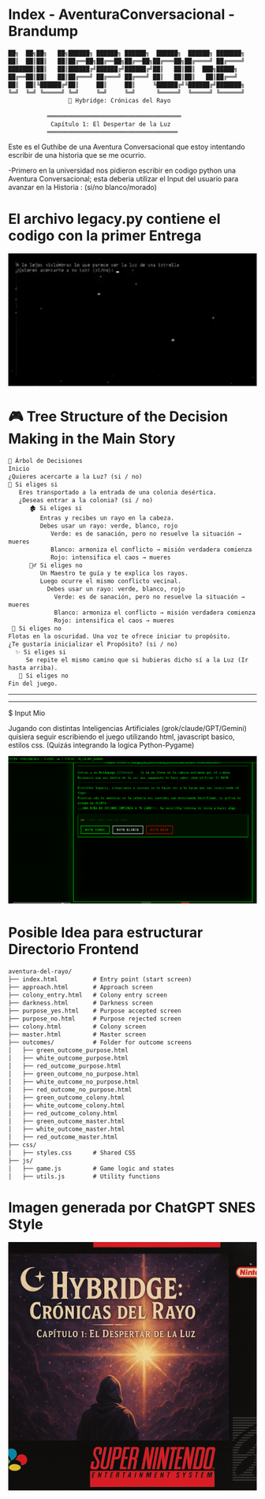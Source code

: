 # Index - AventuraConversacional - Brandump
```text
██╗  ██╗██╗   ██╗██████╗ ██████╗ ██████╗  ██████╗  ██████╗ ███████╗
██║  ██║██║   ██║██╔══██╗██╔══██╗██╔══██╗██╔═══██╗██╔════╝ ██╔════╝
███████║██║   ██║██████╔╝██████╔╝██████╔╝██║   ██║██║  ███╗█████╗  
██╔══██║██║   ██║██╔═══╝ ██╔═══╝ ██╔═══╝ ██║   ██║██║   ██║██╔══╝  
██║  ██║╚██████╔╝██║     ██║     ██║     ╚██████╔╝╚██████╔╝███████╗
╚═╝  ╚═╝ ╚═════╝ ╚═╝     ╚═╝     ╚═╝      ╚═════╝  ╚═════╝ ╚══════╝
                 🌌 Hybridge: Crónicas del Rayo

           ══════════════════════════════════════
            Capítulo 1: El Despertar de la Luz
           ═════════════════════════════════════
```



Este es el Guthibe de una Aventura Conversacional que estoy intentando escribir de una historia que se me ocurrio.

  -Primero en la universidad nos pidieron escribir en codigo python una Aventura Conversacional; esta deberia utilizar el Input del usuario para avanzar en la Historia :  (si/no  blanco/morado)




# El archivo legacy.py contiene el codigo con la primer Entrega


![Vista previa del juego](preview0.png)




# 🎮 Tree Structure of the Decision Making in the Main Story

   ```
🌟 Árbol de Decisiones
Inicio
¿Quieres acercarte a la Luz? (si / no)
   🔹 Si eliges si
      Eres transportado a la entrada de una colonia desértica.
      ¿Deseas entrar a la colonia? (si / no)
         🏚️ Si eliges si
            Entras y recibes un rayo en la cabeza.
            Debes usar un rayo: verde, blanco, rojo
               Verde: es de sanación, pero no resuelve la situación → mueres
               Blanco: armoniza el conflicto → misión verdadera comienza
               Rojo: intensifica el caos → mueres
         🧙‍♂️ Si eliges no
            Un Maestro te guía y te explica los rayos.
            Luego ocurre el mismo conflicto vecinal.
              Debes usar un rayo: verde, blanco, rojo
                Verde: es de sanación, pero no resuelve la situación → mueres
                Blanco: armoniza el conflicto → misión verdadera comienza
                Rojo: intensifica el caos → mueres
    🔹 Si eliges no
Flotas en la oscuridad. Una voz te ofrece iniciar tu propósito.
  ¿Te gustaría inicializar el Propósito? (si / no)
     ✨ Si eliges si
        Se repite el mismo camino que si hubieras dicho sí a la Luz (Ir hasta arriba).
      🚫 Si eliges no
  Fin del juego.

   ```



----------------------------------------------------------------------------------
----------------------------------------------------------------------------------



$ Input Mio

Jugando con distintas Inteligencias Artificiales (grok/claude/GPT/Gemini) 
quisiera seguir escribiendo el juego utilizando html, javascript basico, estilos css. (Quizás integrando la logica Python-Pygame)



![Vista previa del juego](preview2.png)



# Posible Idea para estructurar Directorio Frontend
   ```
aventura-del-rayo/
├── index.html          # Entry point (start screen)
├── approach.html       # Approach screen
├── colony_entry.html   # Colony entry screen
├── darkness.html       # Darkness screen
├── purpose_yes.html    # Purpose accepted screen
├── purpose_no.html     # Purpose rejected screen
├── colony.html         # Colony screen
├── master.html         # Master screen
├── outcomes/           # Folder for outcome screens
│   ├── green_outcome_purpose.html
│   ├── white_outcome_purpose.html
│   ├── red_outcome_purpose.html
│   ├── green_outcome_no_purpose.html
│   ├── white_outcome_no_purpose.html
│   ├── red_outcome_no_purpose.html
│   ├── green_outcome_colony.html
│   ├── white_outcome_colony.html
│   ├── red_outcome_colony.html
│   ├── green_outcome_master.html
│   ├── white_outcome_master.html
│   ├── red_outcome_master.html
├── css/
│   ├── styles.css      # Shared CSS
├── js/
│   ├── game.js         # Game logic and states
│   ├── utils.js        # Utility functions

   ```

# Imagen generada por ChatGPT SNES Style
![Vista previa del juego](caratula.png)
